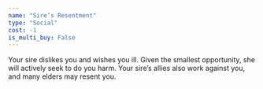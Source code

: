 ```yaml
---
name: "Sire’s Resentment"
type: "Social"
cost: -1
is_multi_buy: False
---
```


Your sire dislikes you and wishes you ill. Given the smallest opportunity, she will actively seek to do you harm. Your sire’s allies also work against you, and many elders may resent you.